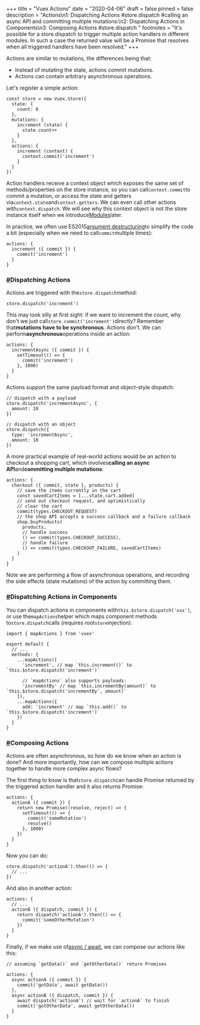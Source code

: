 +++
title = "Vuex  Actions"
date = "2020-04-06"
draft = false
pinned = false
description = "Actions\n1:  Dispatching Actions  #store.dispatch   #calling an async API and committing multiple mutations:\n2:   Dispatching Actions in Components\n3:  Composing Actions  #store.dispatch "
footnotes = "It's possible for a store.dispatch to trigger multiple action handlers in different modules. In such a case the returned value will be a Promise that resolves when all triggered handlers have been resolved."
+++
<!--StartFragment-->

Actions are similar to mutations, the differences being that:

* Instead of mutating the state, actions commit mutations.
* Actions can contain arbitrary asynchronous operations.

Let's register a simple action:

```
const store = new Vuex.Store({
  state: {
    count: 0
  },
  mutations: {
    increment (state) {
      state.count++
    }
  },
  actions: {
    increment (context) {
      context.commit('increment')
    }
  }
})
```

Action handlers receive a context object which exposes the same set of methods/properties on the store instance, so you can call`context.commit`to commit a mutation, or access the state and getters via`context.state`and`context.getters`. We can even call other actions with`context.dispatch`. We will see why this context object is not the store instance itself when we introduce[Modules](https://vuex.vuejs.org/guide/modules.html)later.

In practice, we often use ES2015[argument destructuring](https://github.com/lukehoban/es6features#destructuring)to simplify the code a bit (especially when we need to call`commit`multiple times):

```
actions: {
  increment ({ commit }) {
    commit('increment')
  }
}
```

### [\#](https://vuex.vuejs.org/guide/actions.html#dispatching-actions)Dispatching Actions

Actions are triggered with the`store.dispatch`method:

```
store.dispatch('increment')
```

This may look silly at first sight: if we want to increment the count, why don't we just call`store.commit('increment')`directly? Remember that**mutations have to be synchronous**. Actions don't. We can perform**asynchronous**operations inside an action:

```
actions: {
  incrementAsync ({ commit }) {
    setTimeout(() => {
      commit('increment')
    }, 1000)
  }
}
```

Actions support the same payload format and object-style dispatch:

```
// dispatch with a payload
store.dispatch('incrementAsync', {
  amount: 10
})

// dispatch with an object
store.dispatch({
  type: 'incrementAsync',
  amount: 10
})
```

A more practical example of real-world actions would be an action to checkout a shopping cart, which involves**calling an async API**and**committing multiple mutations**:

```
actions: {
  checkout ({ commit, state }, products) {
    // save the items currently in the cart
    const savedCartItems = [...state.cart.added]
    // send out checkout request, and optimistically
    // clear the cart
    commit(types.CHECKOUT_REQUEST)
    // the shop API accepts a success callback and a failure callback
    shop.buyProducts(
      products,
      // handle success
      () => commit(types.CHECKOUT_SUCCESS),
      // handle failure
      () => commit(types.CHECKOUT_FAILURE, savedCartItems)
    )
  }
}
```

Note we are performing a flow of asynchronous operations, and recording the side effects (state mutations) of the action by committing them.

### [\#](https://vuex.vuejs.org/guide/actions.html#dispatching-actions-in-components)Dispatching Actions in Components

You can dispatch actions in components with`this.$store.dispatch('xxx')`, or use the`mapActions`helper which maps component methods to`store.dispatch`calls (requires root`store`injection):

```
import { mapActions } from 'vuex'

export default {
  // ...
  methods: {
    ...mapActions([
      'increment', // map `this.increment()` to `this.$store.dispatch('increment')`

      // `mapActions` also supports payloads:
      'incrementBy' // map `this.incrementBy(amount)` to `this.$store.dispatch('incrementBy', amount)`
    ]),
    ...mapActions({
      add: 'increment' // map `this.add()` to `this.$store.dispatch('increment')`
    })
  }
}
```

### [\#](https://vuex.vuejs.org/guide/actions.html#composing-actions)Composing Actions

Actions are often asynchronous, so how do we know when an action is done? And more importantly, how can we compose multiple actions together to handle more complex async flows?

The first thing to know is that`store.dispatch`can handle Promise returned by the triggered action handler and it also returns Promise:

```
actions: {
  actionA ({ commit }) {
    return new Promise((resolve, reject) => {
      setTimeout(() => {
        commit('someMutation')
        resolve()
      }, 1000)
    })
  }
}
```

Now you can do:

```
store.dispatch('actionA').then(() => {
  // ...
})
```

And also in another action:

```
actions: {
  // ...
  actionB ({ dispatch, commit }) {
    return dispatch('actionA').then(() => {
      commit('someOtherMutation')
    })
  }
}
```

Finally, if we make use of[async / await](https://tc39.github.io/ecmascript-asyncawait/), we can compose our actions like this:

```
// assuming `getData()` and `getOtherData()` return Promises

actions: {
  async actionA ({ commit }) {
    commit('gotData', await getData())
  },
  async actionB ({ dispatch, commit }) {
    await dispatch('actionA') // wait for `actionA` to finish
    commit('gotOtherData', await getOtherData())
  }
}
```

<!--EndFragment-->